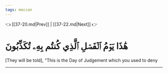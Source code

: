 ```yaml
---
tags: meccan
---
```


👈 [[37-20.md|Prev]] | [[37-22.md|Next]] 👉

# هَٰذَا يَوۡمُ ٱلۡفَصۡلِ ٱلَّذِي كُنتُم بِهِۦ تُكَذِّبُونَ

[They will be told], "This is the Day of Judgement which you used to deny

---

